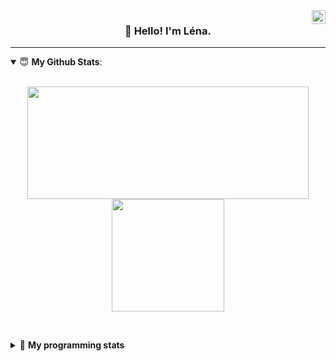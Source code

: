 <!--
<a href="https://twitter.com" target="_blank" rel="nofollow">
 <img align="right" alt="Pratik's Twitter" width="22px" src="https://cdn.jsdelivr.net/npm/simple-icons@v3/icons/twitter.svg" />
</a> 

-->
<a href="https://www.linkedin.com/in/lenagiacalone/" target="_blank" rel="nofollow">
 <img align="right" alt="Pratik's Linkdein" width="22px" src="https://cdn.jsdelivr.net/npm/simple-icons@v3/icons/linkedin.svg" />
</a>



<h3 align="center">👋 Hello! I'm Léna.</h3>

---

<!--
**lgiacalo/lgiacalo** is a ✨ _special_ ✨ repository because its `README.md` (this file) appears on your GitHub profile.

Here are some ideas to get you started:

- 🔭 I’m currently working on ...
- 🌱 I’m currently learning ...
- 👯 I’m looking to collaborate on ...
- 🤔 I’m looking for help with ...
- 💬 Ask me about ...
- 📫 How to reach me: ...
- 😄 Pronouns: ...
- ⚡ Fun fact: ...
-->

<details open>
 <summary> 😇 <b>My Github Stats</b>: </summary>
<br>
<p align = "center">
  <img height=180 align="center"  src="https://github-readme-stats.vercel.app/api?username=lgiacalo&show_icons=true&theme=nord" width="450">
  <img height=180 align="center"  src="https://github-readme-stats.vercel.app/api/top-langs/?username=lgiacalo&layout=compact&theme=nord&langs_count=6&card_width=320">
</p>

 
<br>
<p align = "center">
  <imp src = "https://github-readme-stats.vercel.app/api/wakatime?username=lgiacalo&theme=nord">
</p>

</details>

<details>
 <summary>🤖 <b>My programming stats</b></summary>
 <br>
 
<!--START_SECTION:waka-->

```javascript
From: 20 September 2024 - To: 20 September 2025

Total Time: 674 hrs 27 mins

JavaScript                 389 hrs 28 mins ⣿⣿⣿⣿⣿⣿⣿⣿⣿⣦⣀⣀⣀⣀⣀⣀⣀⣀⣀⣀⣀⣀⣀⣀⣀   38.12 %
Other                      347 hrs 19 mins ⣿⣿⣿⣿⣿⣿⣿⣿⣦⣀⣀⣀⣀⣀⣀⣀⣀⣀⣀⣀⣀⣀⣀⣀⣀   33.99 %
```

<!--END_SECTION:waka-->

</details>
